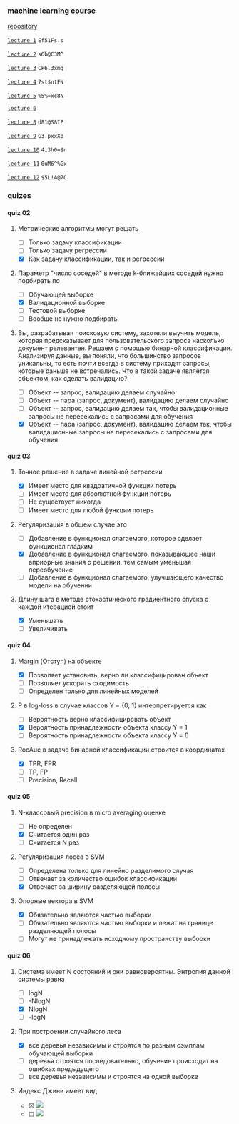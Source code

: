 ### machine learning course

[repository](https://github.com/VVVikulin/ml1.sphere)

[`lecture 1`](https://mailru.zoom.us/rec/share/BH_fFkfrkIY1foAW5vd8puhh0EgjH2Q62PUunXiOB-aI-dAl-qR7WVEOl1uTFSh0.6j-kqmA2ihMS8V_p) `Ef51Fs.s`

[`lecture 2`](https://mailru.zoom.us/rec/share/SkM-ojwW0ErDlAeGfG_lu0XZQQrS_JDrS6Q33hfiDEeIGhVbnWjLWGC-ou2tNFY7.hGmNnWVwYw-1DgmJ) `s6b@C3M^`

[`lecture 3`](https://mailru.zoom.us/rec/share/5nX71AA-2JagHDDpOAFgYMCOCsjR9ZUK_C-4Zu4oNE5Gz0i-ey9PG9IgDDa1fFLW.wl9-_svvqIcZJO2B) `Ck6.3xmq`

[`lecture 4`](https://mailru.zoom.us/rec/share/iDi7ZiqnMRh_RUsKgaSfStqxTVkWQbiM1LxwXCZczEhD1qeDMeWgzofdD0GQCIqh.KGAubDJEl6e6kgkD) `7st$ntFN`

[`lecture 5`](https://mailru.zoom.us/rec/share/q7mEHPLGd0LSywn_ROuN2AkBIQJanpYCMLvpEvK9zveJKiW-UUK2OT3nifMyrZ6-.yholK4AgWEztwvXe) `%5%=xc8N`

[`lecture 6`](https://mailru.zoom.us/rec/share/yxlUy1GBcWtiSWp3HBGthUN0Hkazzo1aDBsLX2nkNr0GMblxS_L23lBioZzCbsH7.9cM050WjIsyAsYiC)

[`lecture 8`](https://mailru.zoom.us/rec/share/MBNi7h67jMN8MSfy4dT8Tq54pMfckfPcL6c1C2fwdS7FxHd3qiNeXqo_vkgB7u6i.86DM8wm12M0hgvHL) `d81@S&IP`

[`lecture 9`](https://mailru.zoom.us/rec/share/z_6p8twBh8CE8RHuTKwWZqVqdv6Wbnr5jd281lapszzLDI2d3TVK8WcJkUTAU9ho.FuTnbUkFx5bXYLHY) `G3.pxxXo`

[`lecture 10`](https://mailru.zoom.us/rec/share/MQClCyrG6vGCd6U1OTXO8z8aGXmraexOGL0_F_zLmvzHnfed02uu8QypCxQTQKV5.OCklsGeH4GIP0Bd0)
`4i3h0=$n`

[`lecture 11`](https://mailru.zoom.us/rec/share/en72GILsR51Vi2AkXCYCTw5F3zA3aDtnStBHyyynIyk2tiayQiS7Ym1SzBa0OT47.Bz6qf0ImIF5gB3O2)
`0uM6^%Gx`

[`lecture 12`](https://mailru.zoom.us/rec/share/GG_b6YcM1jnob_GdV1IrtNyePE2mNirDdV3gbvv5qaAfm8wshppSVmbFTn05aamz.8vzE2N2L_c-30jhV)
`$5L!A@7C`

### quizes

#### quiz 02

1. Метрические алгоритмы могут решать

    - [ ] Только задачу классификации
    - [ ] Только задачу регрессии
    - [x] Как задачу классификации, так и регрессии

2. Параметр "число соседей" в методе k-ближайших соседей нужно подбирать по

    - [ ] Обучающей выборке
    - [x] Валидационной выборке
    - [ ] Тестовой выборке
    - [ ] Вообще не нужно подбирать

3. Вы, разрабатывая поисковую систему, захотели выучить модель, которая предсказывает для пользовательского запроса насколько документ релевантен. Решаем с помощью бинарной классификации. Анализируя данные, вы поняли, что большинство запросов уникальны, то есть почти всегда в систему приходят запросы, которые раньше не встречались. Что в такой задаче является объектом, как сделать валидацию?

    - [ ] Объект -- запрос, валидацию делаем случайно
    - [ ] Объект -- пара (запрос, документ), валидацию делаем случайно
    - [ ] Объект -- запрос, валидацию делаем так, чтобы валидационные запросы не пересекались с запросами для обучения
    - [x] Объект -- пара (запрос, документ), валидацию делаем так, чтобы валидационные запросы не пересекались с запросами для обучения

#### quiz 03

1. Точное решение в задаче линейной регрессии

    - [x] Имеет место для квадратичной функции потерь
    - [ ] Имеет место для абсолютной функции потерь
    - [ ] Не существует никогда
    - [ ] Имеет место для любой функции потерь

2. Регуляризация в общем случае это

    - [ ] Добавление в функционал слагаемого, которое сделает функционал гладким
    - [x] Добавление в функционал слагаемого, показывающее наши априорные знания о решении, тем самым уменьшая переобучение
    - [ ] Добавление в функционал слагаемого, улучшающего качество модели на обучении

3. Длину шага в методе стохастического градиентного спуска с каждой итерацией стоит

    - [x] Уменьшать
    - [ ] Увеличивать

#### quiz 04

1. Margin (Отступ) на объекте

    - [x] Позволяет установить, верно ли классифицирован объект
    - [ ] Позволяет ускорить сходимость
    - [ ] Определен только для линейных моделей

2. P в log-loss в случае классов Y = {0, 1} интерпретируется как

    - [ ] Вероятность верно классифицировать объект
    - [x] Вероятность принадлежности объекта классу Y = 1
    - [ ] Вероятность принадлежности объекта классу Y = 0

3. RocAuc в задаче бинарной классификации строится в координатах

    - [x] TPR, FPR
    - [ ] TP, FP
    - [ ] Precision, Recall

#### quiz 05

1. N-классовый precision в micro averaging оценке

    - [ ] Не определен
    - [x] Считается один раз
    - [ ] Считается N раз

2. Регуляризация лосса в SVM

    - [ ] Определена только для линейно разделимого случая
    - [ ] Отвечает за количество ошибок классификации
    - [x] Отвечает за ширину разделяющей полосы

3. Опорные вектора в SVM

    - [x] Обязательно являются частью выборки
    - [ ] Обязательно являются частью выборки и лежат на границе разделяющей полосы
    - [ ] Могут не принадлежать исходному пространству выборки

#### quiz 06

1. Система имеет N состояний и они равновероятны. Энтропия данной системы равна

    - [ ] logN
    - [ ] -NlogN
    - [x] NlogN
    - [ ] -logN

2. При построении случайного леса

    - [x] все деревья независимы и строятся по разным сэмплам обучающей выборки
    - [ ] деревья строятся последовательно, обучение происходит на ошибках предыдущего
    - [ ] все деревья независимы и строятся на одной выборке

3. Индекс Джини имеет вид

    - [x] <img src="https://render.githubusercontent.com/render/math?math=F_G(R_{v_m}) = 1 - \sum_k (p_{v_m k})^2 = \sum_{k' \neq k} p_{v_m k'} p_{v_m k}">
    - [ ] <img src="https://render.githubusercontent.com/render/math?math=F(R_{v_m}) = \frac{1}{N_{v_m}} \sum_{x_i \in R_{v_m}} (y_i - \text{mean}(y_i))^2">
